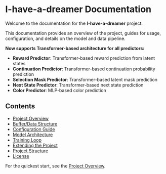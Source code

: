 # I-have-a-dreamer Documentation

Welcome to the documentation for the **I-have-a-dreamer** project.

This documentation provides an overview of the project, guides for usage, configuration, and details on the model and data pipeline.

**Now supports Transformer-based architecture for all predictors:**
- **Reward Predictor**: Transformer-based reward prediction from latent states
- **Continuation Predictor**: Transformer-based continuation probability prediction
- **Selection Mask Predictor**: Transformer-based latent mask prediction
- **Next State Predictor**: Transformer-based next state prediction
- **Color Predictor**: MLP-based color prediction

## Contents
- [Project Overview](./overview.md)
- [Buffer/Data Structure](./buffer.md)
- [Configuration Guide](./configuration.md)
- [Model Architecture](./model.md)
- [Training Loop](./training.md)
- [Extending the Project](./extending.md)
- [Project Structure](./structure.md)
- [License](../LICENSE)

For the quickest start, see the [Project Overview](./overview.md). 